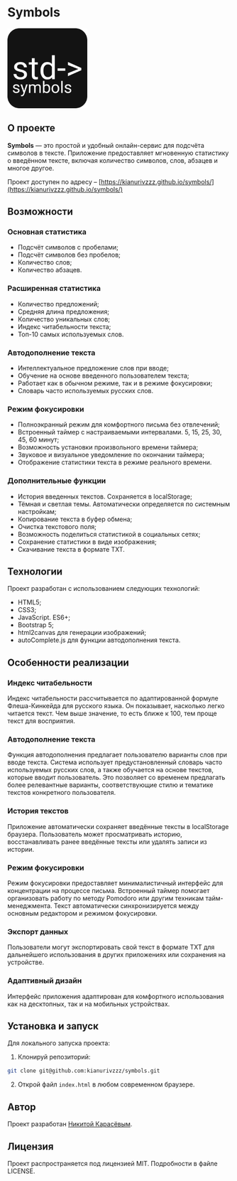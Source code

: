 # Symbols

![Symbols Logo](img/favicons/apple-touch-icon.png)

## О проекте

**Symbols** — это простой и удобный онлайн-сервис для подсчёта символов в тексте. Приложение предоставляет мгновенную статистику о введённом тексте, включая количество символов, слов, абзацев и многое другое.

Проект доступен по адресу – [https://kianurivzzz.github.io/symbols/](https://kianurivzzz.github.io/symbols/)

## Возможности

### Основная статистика
- Подсчёт символов с пробелами;
- Подсчёт символов без пробелов;
- Количество слов;
- Количество абзацев.

### Расширенная статистика
- Количество предложений;
- Средняя длина предложения;
- Количество уникальных слов;
- Индекс читабельности текста;
- Топ-10 самых используемых слов.

### Автодополнение текста
- Интеллектуальное предложение слов при вводе;
- Обучение на основе введенного пользователем текста;
- Работает как в обычном режиме, так и в режиме фокусировки;
- Словарь часто используемых русских слов.

### Режим фокусировки
- Полноэкранный режим для комфортного письма без отвлечений;
- Встроенный таймер с настраиваемыми интервалами. 5, 15, 25, 30, 45, 60 минут;
- Возможность установки произвольного времени таймера;
- Звуковое и визуальное уведомление по окончании таймера;
- Отображение статистики текста в режиме реального времени.

### Дополнительные функции
- История введенных текстов. Сохраняется в localStorage;
- Тёмная и светлая темы. Автоматически определяется по системным настройкам;
- Копирование текста в буфер обмена;
- Очистка текстового поля;
- Возможность поделиться статистикой в социальных сетях;
- Сохранение статистики в виде изображения;
- Скачивание текста в формате TXT.

## Технологии

Проект разработан с использованием следующих технологий:

- HTML5;
- CSS3;
- JavaScript. ES6+;
- Bootstrap 5;
- html2canvas для генерации изображений;
- autoComplete.js для функции автодополнения текста.

## Особенности реализации

### Индекс читабельности
Индекс читабельности рассчитывается по адаптированной формуле Флеша-Кинкейда для русского языка. Он показывает, насколько легко читается текст. Чем выше значение, то есть ближе к 100, тем проще текст для восприятия.

### Автодополнение текста
Функция автодополнения предлагает пользователю варианты слов при вводе текста. Система использует предустановленный словарь часто используемых русских слов, а также обучается на основе текстов, которые вводит пользователь. Это позволяет со временем предлагать более релевантные варианты, соответствующие стилю и тематике текстов конкретного пользователя.

### История текстов
Приложение автоматически сохраняет введённые тексты в localStorage браузера. Пользователь может просматривать историю, восстанавливать ранее введённые тексты или удалять записи из истории.

### Режим фокусировки
Режим фокусировки предоставляет минималистичный интерфейс для концентрации на процессе письма. Встроенный таймер помогает организовать работу по методу Pomodoro или другим техникам тайм-менеджмента. Текст автоматически синхронизируется между основным редактором и режимом фокусировки.

### Экспорт данных
Пользователи могут экспортировать свой текст в формате TXT для дальнейшего использования в других приложениях или сохранения на устройстве.

### Адаптивный дизайн
Интерфейс приложения адаптирован для комфортного использования как на десктопных, так и на мобильных устройствах.

## Установка и запуск

Для локального запуска проекта:

1. Клонируй репозиторий:
```bash
git clone git@github.com:kianurivzzz/symbols.git
```

2. Открой файл `index.html` в любом современном браузере.

## Автор

Проект разработан [Никитой Карасёвым](https://nkarasyov.ru).

## Лицензия

Проект распространяется под лицензией MIT. Подробности в файле LICENSE.
